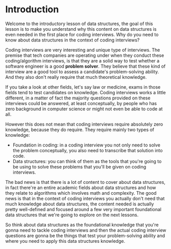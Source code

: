 # Introduction

Welcome to the introductory lesson of data structures, the goal of this lesson is to make you understand why this content on data structures is even needed in the first place for coding interviews. Why do you need to know about data structures in the context of coding interviews?

Coding interviews are very interesting and unique type of interviews. The premise that tech companies are operating under when they conduct these coding/algorithm interviews, is that they are a solid way to test whether a software engineer is a good **problem solver**. They believe that these kind of interview are a good tool to assess a candidate's problem-solving ability. And they also don't really require that much theoretical knowledge.

If you take a look at other fields, let's say law or medicine, exams in those fields tend to test candidates on knowledge. Coding interviews works a little different, in a matter of fact the majority questions provided on these interviews could be answered, at least conceptually, by people who has zero background in computer science or might not even be able to code at all.

However this does not mean that coding interviews require absolutely zero knowledge, because they do require. They require mainly two types of knowledge: 

- Foundation in coding: in a coding interview you not only need to solve the problem conceptually, you also need to transcribe that solution into code.
- Data structures: you can think of them as the tools that you're going to be using to solve these problems that you'll be given on coding interviews. 

The bad news is that there is a lot of content to cover about data structures, in fact there're an entire academic fields about data structures and how they relate to algorithms which involves math and complexity. The good news is that in the context of coding interviews you actually don't need that much knowledge about data structures, the content needed is actually pretty well-defined and focused around a few very important foundational data structures that we're going to explore on the next lessons.

So think about data structures as the foundational knowledge that you're gonna need to tackle coding interviews and then the actual coding interview questions are gonna be the things that test your problem-solving ability and where you need to apply this data structures knowledge.
